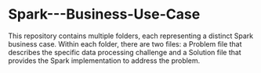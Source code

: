 # Spark---Business-Use-Case
This repository contains multiple folders, each representing a distinct Spark business case. Within each folder, there are two files: a Problem file that describes the specific data processing 
challenge and a Solution file that provides the Spark implementation to address the problem.


